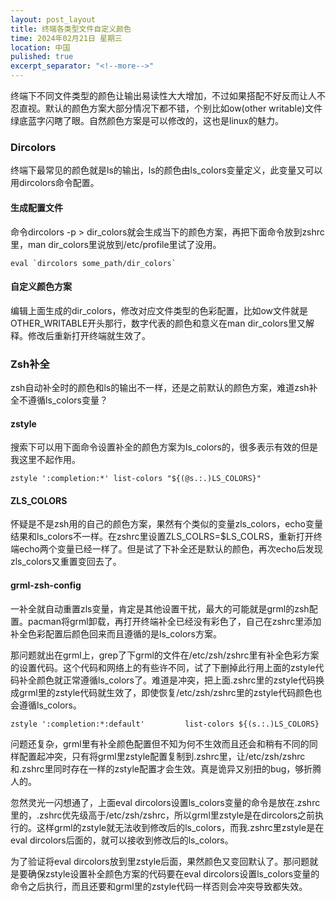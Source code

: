 ```yaml
---
layout: post_layout
title: 终端各类型文件自定义颜色
time: 2024年02月21日 星期三
location: 中国
pulished: true
excerpt_separator: "<!--more-->"
---
```

终端下不同文件类型的颜色让输出易读性大大增加，不过如果搭配不好反而让人不忍直视。默认的颜色方案大部分情况下都不错，个别比如ow(other writable)文件绿底蓝字闪瞎了眼。自然颜色方案是可以修改的，这也是linux的魅力。<!--more-->

### **Dircolors**  ###
终端下最常见的颜色就是ls的输出，ls的颜色由ls_colors变量定义，此变量又可以用dircolors命令配置。

#### **生成配置文件**  ####
命令dircolors -p > dir_colors就会生成当下的颜色方案，再把下面命令放到zshrc里，man dir_colors里说放到/etc/profile里试了没用。

```
eval `dircolors some_path/dir_colors`
```

#### **自定义颜色方案**  ####
编辑上面生成的dir_colors，修改对应文件类型的色彩配置，比如ow文件就是OTHER_WRITABLE开头那行，数字代表的颜色和意义在man dir_colors里又解释。修改后重新打开终端就生效了。

### **Zsh补全**  ###
zsh自动补全时的颜色和ls的输出不一样，还是之前默认的颜色方案，难道zsh补全不遵循ls_colors变量？

#### **zstyle**  ####
搜索下可以用下面命令设置补全的颜色方案为ls_colors的，很多表示有效的但是我这里不起作用。

```
zstyle ':completion:*' list-colors "${(@s.:.)LS_COLORS}"
```
#### **ZLS_COLORS**  ####
怀疑是不是zsh用的自己的颜色方案，果然有个类似的变量zls_colors，echo变量结果和ls_colors不一样。在zshrc里设置ZLS_COLRS=$LS_COLRS，重新打开终端echo两个变量已经一样了。但是试了下补全还是默认的颜色，再次echo后发现zls_colors又重置变回去了。

#### **grml-zsh-config**  ####
一补全就自动重置zls变量，肯定是其他设置干扰，最大的可能就是grml的zsh配置。pacman将grml卸载，再打开终端补全已经没有彩色了，自己在zshrc里添加补全色彩配置后颜色回来而且遵循的是ls_colors方案。

那问题就出在grml上，grep了下grml的文件在/etc/zsh/zshrc里有补全色彩方案的设置代码。这个代码和网络上的有些许不同，试了下删掉此行用上面的zstyle代码补全颜色就正常遵循ls_colors了。难道是冲突，把上面.zshrc里的zstyle代码换成grml里的zstyle代码就生效了，即使恢复/etc/zsh/zshrc里的zstyle代码颜色也会遵循ls_colors。

```
zstyle ':completion:*:default'         list-colors ${(s.:.)LS_COLORS}
```

问题还复杂，grml里有补全颜色配置但不知为何不生效而且还会和稍有不同的同样配置起冲突，只有将grml里zstyle配置复制到.zshrc里，让/etc/zsh/zshrc和.zshrc里同时存在一样的zstyle配置才会生效。真是诡异又别扭的bug，够折腾人的。

忽然灵光一闪想通了，上面eval dircolors设置ls_colors变量的命令是放在.zshrc里的，.zshrc优先级高于/etc/zsh/zshrc，所以grml里zstyle是在dircolors之前执行的。这样grml的zstyle就无法收到修改后的ls_colors，而我.zshrc里zstyle是在eval dircolors后面的，就可以接收到修改后的ls_colors。

为了验证将eval dircolors放到里zstyle后面，果然颜色又变回默认了。那问题就是要确保zstyle设置补全颜色方案的代码要在eval dircolors设置ls_colors变量的命令之后执行，而且还要和grml里的zstyle代码一样否则会冲突导致都失效。
